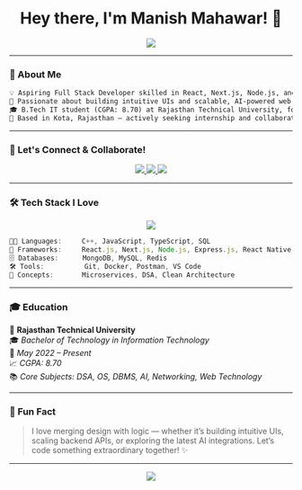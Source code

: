 <!-- GitHub Profile README by Akshat Jain -->

<h1 align="center">Hey there, I'm Manish Mahawar! 👋</h1>
<p align="center">
  <img src="https://readme-typing-svg.herokuapp.com?font=Fira+Code&size=26&pause=1000&color=00FFFF&center=true&vCenter=true&width=900&lines=Aspiring+Full+Stack+Developer+%F0%9F%A7%91%E2%80%8D%F0%9F%92%BB;React+%2F+Next.js+%2F+MERN+Stack+Engineer+%E2%9A%99%EF%B8%8F;Lifelong+Learner+%E2%9C%8C%EF%B8%8F;Open+to+Collaboration+%F0%9F%92%97" />
</p>

---

### 💼 About Me

```txt
💡 Aspiring Full Stack Developer skilled in React, Next.js, Node.js, and React Native with a strong foundation in DSA and system design.  
🚀 Passionate about building intuitive UIs and scalable, AI-powered web & mobile applications.  
🎓 B.Tech IT student (CGPA: 8.70) at Rajasthan Technical University, focused on solving real-world problems through clean architecture.  
🤝 Based in Kota, Rajasthan — actively seeking internship and collaboration opportunities in cutting-edge tech domains.
```

---

### 🔗 Let's Connect & Collaborate!

<p align="center">
  <a href="mailto:manishmahawarofficial@gmail.com" target="_blank">
    <img src="https://img.shields.io/badge/Gmail-EA4335?style=for-the-badge&logo=gmail&logoColor=white" />
  </a>
  <a href="https://www.linkedin.com/in/manishmahawar20/" target="_blank">
    <img src="https://img.shields.io/badge/LinkedIn-0077B5?style=for-the-badge&logo=linkedin&logoColor=white" />
  </a>
  <a href="https://manish-portfolio-xie8.vercel.app/" target="_blank">
    <img src="https://img.shields.io/badge/Portfolio-%23FF00FF?style=for-the-badge&logo=firefox&logoColor=white" />
  </a>
 
</p>

---

### 🛠️ Tech Stack I Love

<p align="center">
  <img src="https://skillicons.dev/icons?i=react,nextjs,nodejs,express,mongodb,postgres,tailwind,typescript,js,redux,docker,figma,git" />
</p>

```ts
🧑‍💻 Languages:     C++, JavaScript, TypeScript, SQL
🔧 Frameworks:     React.js, Next.js, Node.js, Express.js, React Native
🗄️ Databases:      MongoDB, MySQL, Redis
🛠️ Tools:          Git, Docker, Postman, VS Code
🧩 Concepts:       Microservices, DSA, Clean Architecture
```

---

### 🎓 Education

📍 **Rajasthan Technical University**  
🎓 *Bachelor of Technology in Information Technology*  
📅 *May 2022 – Present*  
📈 *CGPA: 8.70*  
📚 *Core Subjects: DSA, OS, DBMS, AI, Networking, Web Technology*

---

### 💬 Fun Fact

> I love merging design with logic — whether it’s building intuitive UIs, scaling backend APIs, or exploring the latest AI integrations. Let’s code something extraordinary together! ✨

---

<p align="center">
  <img src="https://capsule-render.vercel.app/api?type=waving&color=00ffff&height=150&section=footer" />
</p>




